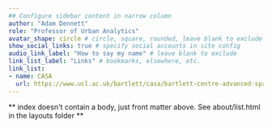 ```yaml
---
## Configure sidebar content in narrow column
author: "Adam Dennett"
role: "Professor of Urban Analytics"
avatar_shape: circle # circle, square, rounded, leave blank to exclude
show_social_links: true # specify social accounts in site config
audio_link_label: "How to say my name" # leave blank to exclude
link_list_label: "Links" # bookmarks, elsewhere, etc.
link_list:
- name: CASA
  url: https://www.ucl.ac.uk/bartlett/casa/bartlett-centre-advanced-spatial-analysis
---
```


** index doesn't contain a body, just front matter above.
See about/list.html in the layouts folder ** 